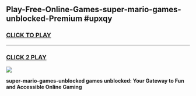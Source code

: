 
## Play-Free-Online-Games-super-mario-games-unblocked-Premium #upxqy
<h3>
<a href="https://premium.freeplayer.one?title=super-mario-games-unblocked&ref=8M">CLICK TO PLAY</a></h3>
<hr>

<h3>
<a href="https://premium.freeplayer.one?title=super-mario-games-unblocked&ref=8M">CLICK 2 PLAY</a>
  
</h3>

<a href="https://premium.freeplayer.one?title=super-mario-games-unblocked&ref=8M"><img src="https://clearcache.store/games.png"></a>


**super-mario-games-unblocked games unblocked: Your Gateway to Fun and Accessible Online Gaming**
